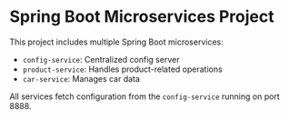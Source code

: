 # Spring Boot Microservices Project

This project includes multiple Spring Boot microservices:

- `config-service`: Centralized config server
- `product-service`: Handles product-related operations
- `car-service`: Manages car data

All services fetch configuration from the `config-service` running on port 8888.

